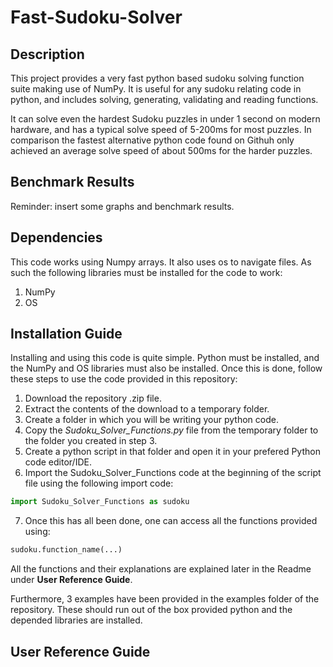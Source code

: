 # Fast-Sudoku-Solver
## Description
This project provides a very fast python based sudoku solving function suite making use of NumPy. It is useful for any sudoku relating code in python, and includes solving, generating, validating and reading functions.

It can solve even the hardest Sudoku puzzles in under 1 second on modern hardware, and has a typical solve speed of 5-200ms for most puzzles. In comparison the fastest alternative python code found on Githuh only achieved an average solve speed of about 500ms for the harder puzzles.

## Benchmark Results
Reminder: insert some graphs and benchmark results.

## Dependencies
This code works using Numpy arrays. It also uses os to navigate files. As such the following libraries must be installed for the code to work:
  1. NumPy
  2. OS

## Installation Guide
Installing and using this code is quite simple. Python must be installed, and the NumPy and OS libraries must also be installed. Once this is done, follow these steps to use the code provided in this repository:
  1.  Download the repository .zip file.
  2.  Extract the contents of the download to a temporary folder.
  3.  Create a folder in which you will be writing your python code.
  4.  Copy the *Sudoku_Solver_Functions.py* file from the temporary folder to the folder you created in step 3.
  5.  Create a python script in that folder and open it in your prefered Python code editor/IDE.
  6.  Import the Sudoku_Solver_Functions code at the beginning of the script file using the following import code:
``` python
import Sudoku_Solver_Functions as sudoku
```
  7. Once this has all been done, one can access all the functions provided using:
``` python
sudoku.function_name(...)
```
All the functions and their explanations are explained later in the Readme under **User Reference Guide**.

Furthermore, 3 examples have been provided in the examples folder of the repository. These should run out of the box provided python and the depended libraries are installed.

## User Reference Guide
